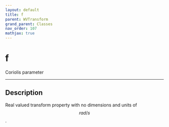 ```yaml
---
layout: default
title: f
parent: WVTransform
grand_parent: Classes
nav_order: 107
mathjax: true
---
```


#  f

Coriolis parameter


---

## Description
Real valued transform property with no dimensions and units of $$rad/s$$.

